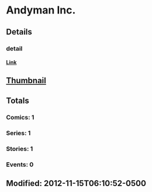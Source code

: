 # Andyman  Inc. 
## Details
### detail
#### [Link](http://marvel.com/comics/creators/11982/andyman_inc.?utm_campaign=apiRef&utm_source=225578a89fc76f3d20fbffda5d17a88d)
## [Thumbnail](http://i.annihil.us/u/prod/marvel/i/mg/b/40/image_not_available.jpg)
## Totals
### Comics: 1
### Series: 1
### Stories: 1
### Events: 0
## Modified: 2012-11-15T06:10:52-0500
